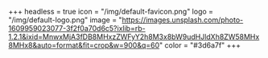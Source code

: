 +++
headless = true
icon = "/img/default-favicon.png"
logo = "/img/default-logo.png"
image = "https://images.unsplash.com/photo-1609959023077-3f2f0a70d6c5?ixlib=rb-1.2.1&ixid=MnwxMjA3fDB8MHxzZWFyY2h8M3x8bW9udHJldXh8ZW58MHx8MHx8&auto=format&fit=crop&w=900&q=60"
color = "#3d6a7f"
+++
